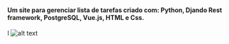 #### Um site para gerenciar lista de tarefas criado com: Python, Djando Rest framework, PostgreSQL, Vue.js, HTML e Css.
l
![alt text](https://github.com/SobrancelhaDoDragao/CadastroDePacientesCovid/blob/master/To_Do_ist.png)
